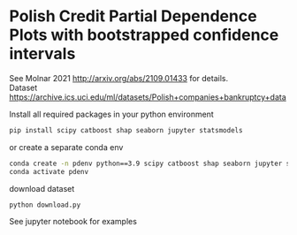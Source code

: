 # Polish Credit Partial Dependence Plots with bootstrapped confidence intervals

See Molnar 2021 http://arxiv.org/abs/2109.01433 for details.  
Dataset  https://archive.ics.uci.edu/ml/datasets/Polish+companies+bankruptcy+data


Install all required packages in your python environment
```sh
pip install scipy catboost shap seaborn jupyter statsmodels
```
or create a separate conda env
```sh
conda create -n pdenv python==3.9 scipy catboost shap seaborn jupyter statsmodels
conda activate pdenv
```

download dataset
```sh
python download.py
```

See jupyter notebook for examples